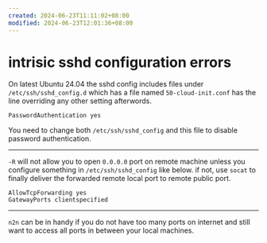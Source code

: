 ```yaml
---
created: 2024-06-23T11:11:02+08:00
modified: 2024-06-23T12:01:36+08:00
---
```


# intrisic sshd configuration errors

On latest Ubuntu 24.04 the sshd config includes files under `/etc/ssh/sshd_config.d` which has a file named `50-cloud-init.conf` has the line overriding any other setting afterwords.

```config
PasswordAuthentication yes
```

You need to change both `/etc/ssh/sshd_config` and this file to disable password authentication.

---

`-R` will not allow you to open `0.0.0.0` port on remote machine unless you configure something in `/etc/ssh/sshd_config` like below. if not, use `socat` to finally deliver the forwarded remote local port to remote public port.

```config
AllowTcpForwarding yes
GatewayPorts clientspecified
```

---

`n2n` can be in handy if you do not have too many ports on internet and still want to access all ports in between your local machines.
